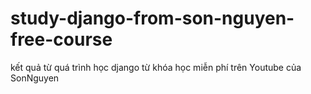 # study-django-from-son-nguyen-free-course
kết quả từ quá trình học django từ khóa học miễn phí trên Youtube của SonNguyen

